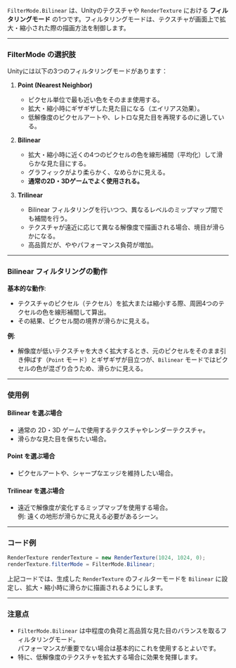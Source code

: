 `FilterMode.Bilinear` は、Unityのテクスチャや `RenderTexture` における **フィルタリングモード** の1つです。フィルタリングモードは、テクスチャが画面上で拡大・縮小された際の描画方法を制御します。

---

### **FilterMode の選択肢**
Unityには以下の3つのフィルタリングモードがあります：

1. **Point (Nearest Neighbor)**  
   - ピクセル単位で最も近い色をそのまま使用する。  
   - 拡大・縮小時にギザギザした見た目になる（エイリアス効果）。  
   - 低解像度のピクセルアートや、レトロな見た目を再現するのに適している。

2. **Bilinear**  
   - 拡大・縮小時に近くの4つのピクセルの色を線形補間（平均化）して滑らかな見た目にする。  
   - グラフィックがより柔らかく、なめらかに見える。  
   - **通常の2D・3Dゲームでよく使用される。**

3. **Trilinear**  
   - Bilinear フィルタリングを行いつつ、異なるレベルのミップマップ間でも補間を行う。  
   - テクスチャが遠近に応じて異なる解像度で描画される場合、境目が滑らかになる。  
   - 高品質だが、ややパフォーマンス負荷が増加。

---

### **Bilinear フィルタリングの動作**
**基本的な動作**:
- テクスチャのピクセル（テクセル）を拡大または縮小する際、周囲4つのテクセルの色を線形補間して算出。
- その結果、ピクセル間の境界が滑らかに見える。

**例**:
- 解像度が低いテクスチャを大きく拡大するとき、元のピクセルをそのまま引き伸ばす（`Point` モード）とギザギザが目立つが、`Bilinear` モードではピクセルの色が混ざり合うため、滑らかに見える。

---

### **使用例**
#### **Bilinear を選ぶ場合**
- 通常の 2D・3D ゲームで使用するテクスチャやレンダーテクスチャ。
- 滑らかな見た目を保ちたい場合。

#### **Point を選ぶ場合**
- ピクセルアートや、シャープなエッジを維持したい場合。

#### **Trilinear を選ぶ場合**
- 遠近で解像度が変化するミップマップを使用する場合。  
  例: 遠くの地形が滑らかに見える必要があるシーン。

---

### **コード例**
```csharp
RenderTexture renderTexture = new RenderTexture(1024, 1024, 0);
renderTexture.filterMode = FilterMode.Bilinear;
```
上記コードでは、生成した `RenderTexture` のフィルターモードを `Bilinear` に設定し、拡大・縮小時に滑らかに描画されるようにします。

---

### **注意点**
- `FilterMode.Bilinear` は中程度の負荷と高品質な見た目のバランスを取るフィルタリングモード。  
  パフォーマンスが重要でない場合は基本的にこれを使用するとよいです。
- 特に、低解像度のテクスチャを拡大する場合に効果を発揮します。


